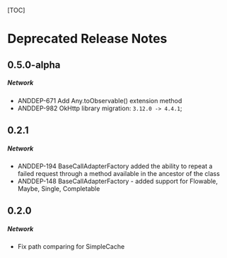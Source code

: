[TOC]
# Deprecated Release Notes
## 0.5.0-alpha
##### Network
* ANDDEP-671 Add Any.toObservable() extension method
* ANDDEP-982 OkHttp library migration: `3.12.0 -> 4.4.1`;
## 0.2.1
##### Network
* ANDDEP-194 BaseCallAdapterFactory added the ability to repeat a failed request through a method available in the ancestor of the class
* ANDDEP-148 BaseCallAdapterFactory - added support for Flowable, Maybe, Single, Completable
## 0.2.0
##### Network
* Fix path comparing for SimpleCache
